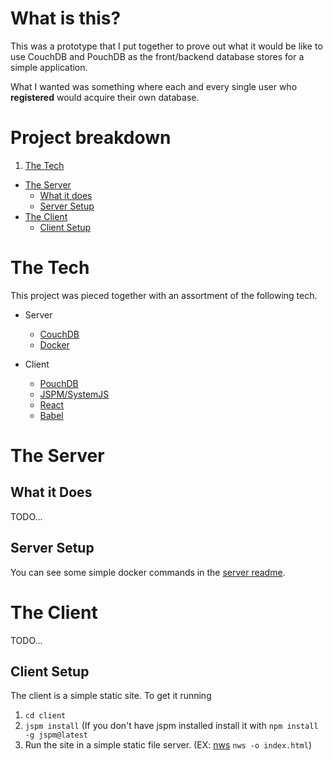 # What is this?

This was a prototype that I put together to prove out what it would be like to use CouchDB and PouchDB as the front/backend database stores for a simple application.

What I wanted was something where each and every single user who **registered** would acquire their own database.

# Project breakdown

1. [The Tech](#the-tech)
- [The Server](#the-server)
  - [What it does](#what-it-does)
  - [Server Setup](#server-setup)
- [The Client](#the-client)
  - [Client Setup](#client-setup)


<a name="#the-tech"></a>
# The Tech

This project was pieced together with an assortment of the following tech.

- Server
  - [CouchDB](http://couchdb.apache.org)
  - [Docker](https://www.docker.com)

- Client
  - [PouchDB](https://pouchdb.com)
  - [JSPM/SystemJS](http://jspm.io)
  - [React](https://facebook.github.io/react)
  - [Babel](https://babeljs.io)


<a name="#the-server"></a>
# The Server

<a name="#what-it-does"></a>
## What it Does

TODO...

<a name="#server-setup"></a>
## Server Setup

You can see some simple docker commands in the [server readme](./server/README.md).

<a name="#the-client"></a>
# The Client

TODO...

<a name="#client-setup"></a>
## Client Setup

The client is a simple static site. To get it running

1. `cd client`
2. `jspm install` (If you don't have jspm installed install it with `npm install -g jspm@latest`
3. Run the site in a simple static file server. (EX: [nws](https://www.npmjs.com/package/nws) `nws -o index.html`)
